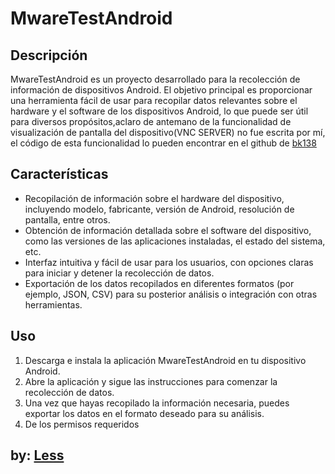 # MwareTestAndroid

## Descripción
MwareTestAndroid es un proyecto desarrollado para la recolección de información de dispositivos Android. El objetivo principal es proporcionar una herramienta fácil de usar para recopilar datos relevantes sobre el hardware y el software de los dispositivos Android, lo que puede ser útil para diversos propósitos,aclaro de antemano de la funcionalidad de visualización de pantalla del dispositivo(VNC SERVER) no fue escrita por mí, el código de esta funcionalidad lo pueden encontrar en el github de [bk138](https://github.com/bk138/droidVNC-NG)

## Características
- Recopilación de información sobre el hardware del dispositivo, incluyendo modelo, fabricante, versión de Android, resolución de pantalla, entre otros.
- Obtención de información detallada sobre el software del dispositivo, como las versiones de las aplicaciones instaladas, el estado del sistema, etc.
- Interfaz intuitiva y fácil de usar para los usuarios, con opciones claras para iniciar y detener la recolección de datos.
- Exportación de los datos recopilados en diferentes formatos (por ejemplo, JSON, CSV) para su posterior análisis o integración con otras herramientas.

## Uso
1. Descarga e instala la aplicación MwareTestAndroid en tu dispositivo Android.
2. Abre la aplicación y sigue las instrucciones para comenzar la recolección de datos.
3. Una vez que hayas recopilado la información necesaria, puedes exportar los datos en el formato deseado para su análisis.
4. De los permisos requeridos

## by: [Less](https://github.com/Less-parrot/Less-parrot)
